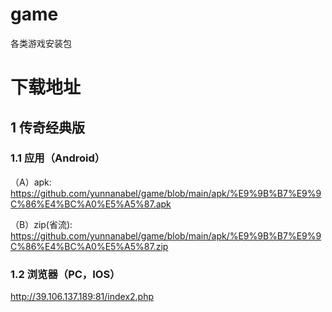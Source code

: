 # game
各类游戏安装包

# 下载地址
## 1 传奇经典版
### 1.1 应用（Android）
（A）apk: https://github.com/yunnanabel/game/blob/main/apk/%E9%9B%B7%E9%9C%86%E4%BC%A0%E5%A5%87.apk

（B）zip(省流): https://github.com/yunnanabel/game/blob/main/apk/%E9%9B%B7%E9%9C%86%E4%BC%A0%E5%A5%87.zip

### 1.2 浏览器（PC，IOS）
http://39.106.137.189:81/index2.php
